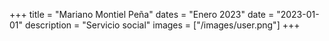 +++
title = "Mariano Montiel Peña"
dates = "Enero 2023"
date = "2023-01-01"
description = "Servicio social"
images = ["/images/user.png"]
+++
